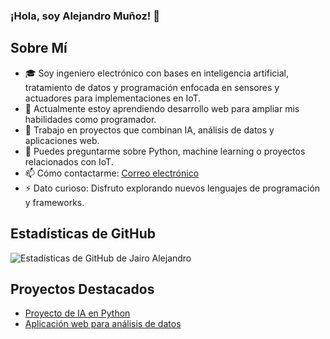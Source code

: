 ### ¡Hola, soy Alejandro Muñoz! 👋

## Sobre Mí
- 🎓 Soy ingeniero electrónico con bases en inteligencia artificial, tratamiento de datos y programación enfocada en sensores y actuadores para implementaciones en IoT.
- 🌱 Actualmente estoy aprendiendo desarrollo web para ampliar mis habilidades como programador.
- 💼 Trabajo en proyectos que combinan IA, análisis de datos y aplicaciones web.
- 💬 Puedes preguntarme sobre Python, machine learning o proyectos relacionados con IoT.
- 📫 Cómo contactarme: [Correo electrónico](alejomunoz0406@gmail.com)
- ⚡ Dato curioso: Disfruto explorando nuevos lenguajes de programación y frameworks.

## Estadísticas de GitHub
![Estadísticas de GitHub de Jairo Alejandro](https://github-readme-stats.vercel.app/api?username=Jairo-Alejandro&show_icons=true&theme=radical)

## Proyectos Destacados
- [Proyecto de IA en Python](https://github.com/tu-usuario/proyecto-ia-python)
- [Aplicación web para análisis de datos](https://github.com/tu-usuario/aplicacion-web-datos)

